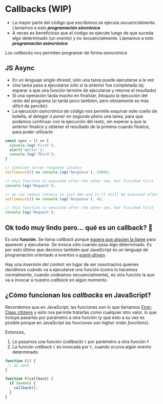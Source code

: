 # Callbacks (WIP)

- La mayor parte del código que escribimos se ejecuta _secuencialmente_. Llamamos a esto _**programación sincrónica**_
- A veces es beneficioso que el código se ejecute luego de que suceda algo determinado (un _evento_) y no secuencialmente. Llamamos a esto _**programación asincrónica**_

Los _callbacks_ nos permiten programar de forma _asincrónica_

## JS Async

- En un lenguaje _single-thread_, sólo una tarea puede ejecutarse a la vez
- Una tarea pasa a ejecutarse _sólo_ si la anterior fue completada (ej: esperar a que una función termine de ejecutarse y retorne el resultado)
- Si una operación tarda mucho en finalizar, _bloquea_ la ejecución del resto del programa (si tarda poco también, pero obviamente es más difícil de percibir)
- La ejecución _asincrónica_ de código nos permite esquivar este cuello de botella, al _delegar o poner en segundo plano_ una tarea, para que podamos continuar con la ejecución del resto, sin esperar a que la anterior finalice y obtener el resultado de la primera cuando finalice, para poder utilizarlo

```js
const sync = () => {
  console.log('First');
  alert('Hello!');
  console.log('Third');
}
```

```js
// simulate server response latency
setTimeout(() => console.log('Response'), 5000);

// this function is executed after the other one, but finished first
console.log('Request');

// we can reduce latency to just 4ms and it'll still be executed after the 2nd function
setTimeout(() => console.log('Response'), 4);

// this function is executed after the other one, but finished first
console.log('Request');
```

## Ok todo muy lindo pero... qué es un callback? 🤔

Es una **función**. Se llama _callback_ porque [espera que alguien la llame](https://www.youtube.com/watch?v=StKVS0eI85I) para aparecer y ejecutarse. Se invoca sólo cuando pasa algo determinado. Es por esto último que decimos también que JavaScript es un lenguaje de programación orientado a eventos o [_event-driven_](https://en.wikipedia.org/wiki/Event-driven_programming).

Hay una _inversión del control_: en lugar de ser nosotras/os quienes decidimos cuándo va a ejecutarse una función (como lo hacemos normalmente, cuando codeamos secuencialmente), es otra función la que va a invocar a nuestro _callback_ en algún momento.

## ¿Cómo funcionan los _callbacks_ en JavaScript?

Recordemos que en JavaScript, las funciones son lo que llamamos [First-Class citizens](https://github.com/undefinedschool/notes-functions-first-class/) y esto nos permite tratarlas como cualquier otro valor, lo que incluye pasarlas por parámetro a otra función (y que esto a su vez es posible porque en JavaScript las funciones son _higher order functions_).

Entonces,

1. Le pasamos una función (_callback_) `C` por parámetro a otra función `F`
2. La función _callback_ `C` es invocada por `F`, cuando ocurra algún evento determinado

```js
function C() {
 // do smth
}

function F(callback) {
  if (event) {
    callback();
  }
}
```
